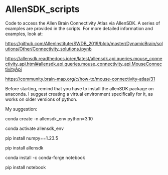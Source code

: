 # AllenSDK_scripts

Code to access the Allen Brain Connectivity Atlas via AllenSDK.
A series of examples are provided in the scripts.
For more detailed information and examples, look at: 

https://github.com/AllenInstitute/SWDB_2019/blob/master/DynamicBrain/solutions/Other/Connectivity_solutions.ipynb

https://allensdk.readthedocs.io/en/latest/allensdk.api.queries.mouse_connectivity_api.html#allensdk.api.queries.mouse_connectivity_api.MouseConnectivityApi

https://community.brain-map.org/c/how-to/mouse-connectivity-atlas/31

Before starting, remind that you have to install the allenSDK package on anaconda. I suggest creating a virtual environment specifically for it, as works on older versions of python.

My suggestion:

conda create -n allensdk_env python=3.10

conda activate allensdk_env

pip install numpy==1.23.5

pip install allensdk

conda install -c conda-forge notebook

pip install notebook

